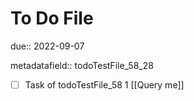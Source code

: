 # To Do File

due:: 2022-09-07

metadatafield:: todoTestFile_58_28

- [ ] Task of todoTestFile_58 1 [[Query me]]
